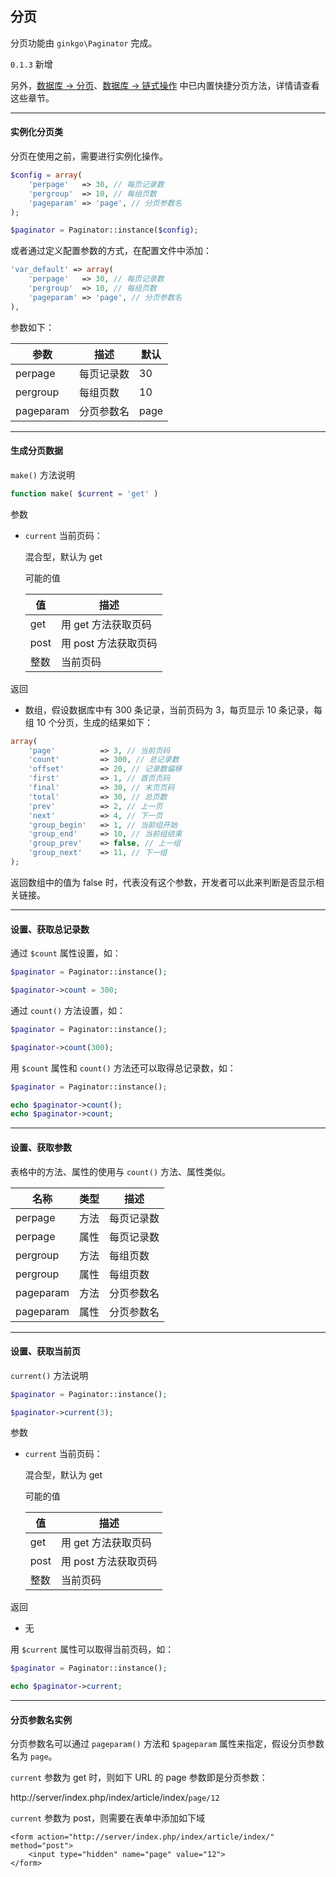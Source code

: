 ## 分页

分页功能由 `ginkgo\Paginator` 完成。

`0.1.3` 新增

另外，[数据库 -> 分页](../database/pagination.md)、[数据库 -> 链式操作](../database/chain_paginate.md) 中已内置快捷分页方法，详情请查看这些章节。

----------

#### 实例化分页类

分页在使用之前，需要进行实例化操作。

``` php
$config = array(
    'perpage'   => 30, // 每页记录数
    'pergroup'  => 10, // 每组页数
    'pageparam' => 'page', // 分页参数名
);

$paginator = Paginator::instance($config);
```

或者通过定义配置参数的方式，在配置文件中添加：

``` php
'var_default' => array(
    'perpage'   => 30, // 每页记录数
    'pergroup'  => 10, // 每组页数
    'pageparam' => 'page', // 分页参数名
),
```

参数如下：

| 参数 | 描述 | 默认 |
| - | - | - |
| perpage | 每页记录数 | 30 |
| pergroup | 每组页数 | 10 |
| pageparam | 分页参数名 | page |


----------

#### 生成分页数据

`make()` 方法说明

``` php
function make( $current = 'get' )
```

参数

* `current` 当前页码：

    混合型，默认为 get

    可能的值

    | 值 | 描述 |
    | - | - |
    | get | 用 get 方法获取页码 |
    | post | 用 post 方法获取页码 |
    | 整数 | 当前页码 |

返回

* 数组，假设数据库中有 300 条记录，当前页码为 3，每页显示 10 条记录，每组 10 个分页，生成的结果如下：

``` php
array(
    'page'          => 3, // 当前页码
    'count'         => 300, // 总记录数
    'offset'        => 20, // 记录数偏移
    'first'         => 1, // 首页页码
    'final'         => 30, // 末页页码
    'total'         => 30, // 总页数
    'prev'          => 2, // 上一页
    'next'          => 4, // 下一页
    'group_begin'   => 1, // 当前组开始
    'group_end'     => 10, // 当前组结束
    'group_prev'    => false, // 上一组
    'group_next'    => 11, // 下一组
);
```

返回数组中的值为 false 时，代表没有这个参数，开发者可以此来判断是否显示相关链接。


----------

#### 设置、获取总记录数

通过 `$count` 属性设置，如：

``` php
$paginator = Paginator::instance();

$paginator->count = 300;
```

通过 `count()` 方法设置，如：

``` php
$paginator = Paginator::instance();

$paginator->count(300);
```

用 `$count` 属性和 `count()` 方法还可以取得总记录数，如：

``` php
$paginator = Paginator::instance();

echo $paginator->count();
echo $paginator->count;
```

----------

#### 设置、获取参数

表格中的方法、属性的使用与 `count()` 方法、属性类似。

| 名称 | 类型 | 描述 |
| - | - | - |
| perpage | 方法 | 每页记录数 |
| perpage | 属性 | 每页记录数 |
| pergroup | 方法 | 每组页数 |
| pergroup | 属性 | 每组页数 |
| pageparam | 方法 | 分页参数名 |
| pageparam | 属性 | 分页参数名 |


----------

#### 设置、获取当前页

`current()` 方法说明

``` php
$paginator = Paginator::instance();

$paginator->current(3);
```

参数

* `current` 当前页码：

    混合型，默认为 get

    可能的值

    | 值 | 描述 |
    | - | - |
    | get | 用 get 方法获取页码 |
    | post | 用 post 方法获取页码 |
    | 整数 | 当前页码 |

返回

* 无


用 `$current` 属性可以取得当前页码，如：

``` php
$paginator = Paginator::instance();

echo $paginator->current;
```


----------

#### 分页参数名实例

分页参数名可以通过 `pageparam()` 方法和 `$pageparam` 属性来指定，假设分页参数名为 `page`。

`current` 参数为 get 时，则如下 URL 的 page 参数即是分页参数：

http://server/index.php/index/article/index/`page/12`

`current` 参数为 post，则需要在表单中添加如下域

``` markup
<form action="http://server/index.php/index/article/index/" method="post">
    <input type="hidden" name="page" value="12">
</form>
```
